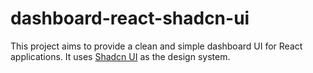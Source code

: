 # dashboard-react-shadcn-ui

This project aims to provide a clean and simple dashboard UI for React applications. It uses [Shadcn UI](https://ui.shadcn.com/) as the design system.
